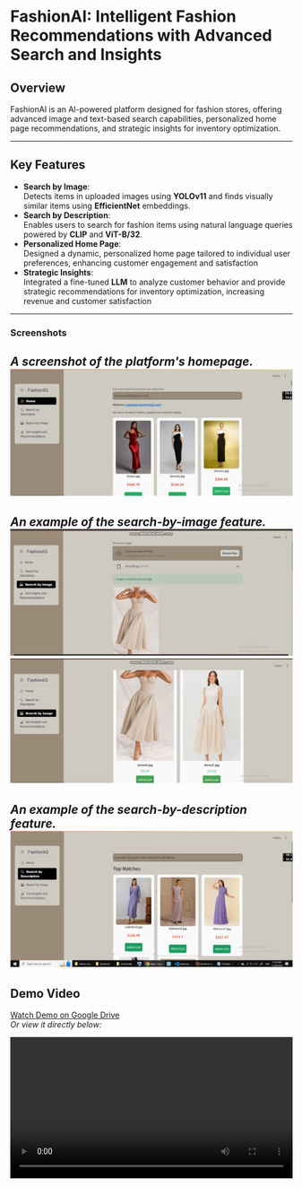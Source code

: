 # **FashionAI: Intelligent Fashion Recommendations with Advanced Search and Insights**

## **Overview**
FashionAI is an AI-powered platform designed for fashion stores, offering advanced image and text-based search capabilities, personalized home page recommendations, and strategic insights for inventory optimization.  

---

## **Key Features**
- **Search by Image**:  
  Detects items in uploaded images using **YOLOv11** and finds visually similar items using **EfficientNet** embeddings.  
- **Search by Description**:  
  Enables users to search for fashion items using natural language queries powered by **CLIP** and **ViT-B/32**.  
- **Personalized Home Page**:  
  Designed a dynamic, personalized home page tailored to individual user preferences, enhancing customer engagement and satisfaction  
- **Strategic Insights**:  
  Integrated a fine-tuned **LLM** to analyze customer behavior and provide strategic recommendations for inventory optimization, increasing revenue and customer satisfaction  

---

### **Screenshots**
**_A screenshot of the platform's homepage._**
![Platform Homepage](HomePage.png)  
---

**_An example of the search-by-image feature._**
![Search by Image](media/searchByImage.png) 
![Search by Image](media/searchByImage2.png)  
---

**_An example of the search-by-description feature._**
![Search by Description](SearchByDescription.png)  
---


## **Demo Video**
[Watch Demo on Google Drive](https://drive.google.com/file/d/1g7Xi8-rfZL5or8CR8lp8qOKf6tTartxq/view?usp=sharing)  
_Or view it directly below:_

<video controls src="https://drive.google.com/uc?id=1g7Xi8-rfZL5or8CR8lp8qOKf6tTartxq" width="100%"></video>



